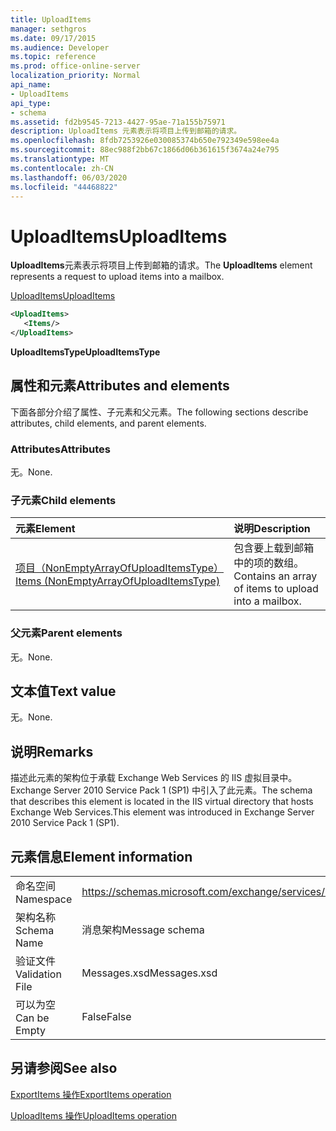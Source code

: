 ```yaml
---
title: UploadItems
manager: sethgros
ms.date: 09/17/2015
ms.audience: Developer
ms.topic: reference
ms.prod: office-online-server
localization_priority: Normal
api_name:
- UploadItems
api_type:
- schema
ms.assetid: fd2b9545-7213-4427-95ae-71a155b75971
description: UploadItems 元素表示将项目上传到邮箱的请求。
ms.openlocfilehash: 8fdb7253926e030085374b650e792349e598ee4a
ms.sourcegitcommit: 88ec988f2bb67c1866d06b361615f3674a24e795
ms.translationtype: MT
ms.contentlocale: zh-CN
ms.lasthandoff: 06/03/2020
ms.locfileid: "44468822"
---
```

# <a name="uploaditems"></a><span data-ttu-id="8333e-103">UploadItems</span><span class="sxs-lookup"><span data-stu-id="8333e-103">UploadItems</span></span>

<span data-ttu-id="8333e-104">**UploadItems**元素表示将项目上传到邮箱的请求。</span><span class="sxs-lookup"><span data-stu-id="8333e-104">The **UploadItems** element represents a request to upload items into a mailbox.</span></span> 
  
[<span data-ttu-id="8333e-105">UploadItems</span><span class="sxs-lookup"><span data-stu-id="8333e-105">UploadItems</span></span>](uploaditems.md)
  
```XML
<UploadItems>
   <Items/>
</UploadItems>
```

 <span data-ttu-id="8333e-106">**UploadItemsType**</span><span class="sxs-lookup"><span data-stu-id="8333e-106">**UploadItemsType**</span></span>
## <a name="attributes-and-elements"></a><span data-ttu-id="8333e-107">属性和元素</span><span class="sxs-lookup"><span data-stu-id="8333e-107">Attributes and elements</span></span>

<span data-ttu-id="8333e-108">下面各部分介绍了属性、子元素和父元素。</span><span class="sxs-lookup"><span data-stu-id="8333e-108">The following sections describe attributes, child elements, and parent elements.</span></span>
  
### <a name="attributes"></a><span data-ttu-id="8333e-109">Attributes</span><span class="sxs-lookup"><span data-stu-id="8333e-109">Attributes</span></span>

<span data-ttu-id="8333e-110">无。</span><span class="sxs-lookup"><span data-stu-id="8333e-110">None.</span></span>
  
### <a name="child-elements"></a><span data-ttu-id="8333e-111">子元素</span><span class="sxs-lookup"><span data-stu-id="8333e-111">Child elements</span></span>

|<span data-ttu-id="8333e-112">**元素**</span><span class="sxs-lookup"><span data-stu-id="8333e-112">**Element**</span></span>|<span data-ttu-id="8333e-113">**说明**</span><span class="sxs-lookup"><span data-stu-id="8333e-113">**Description**</span></span>|
|:-----|:-----|
|[<span data-ttu-id="8333e-114">项目（NonEmptyArrayOfUploadItemsType）</span><span class="sxs-lookup"><span data-stu-id="8333e-114">Items (NonEmptyArrayOfUploadItemsType)</span></span>](items-nonemptyarrayofuploaditemstype.md) <br/> |<span data-ttu-id="8333e-115">包含要上载到邮箱中的项的数组。</span><span class="sxs-lookup"><span data-stu-id="8333e-115">Contains an array of items to upload into a mailbox.</span></span>  <br/> |
   
### <a name="parent-elements"></a><span data-ttu-id="8333e-116">父元素</span><span class="sxs-lookup"><span data-stu-id="8333e-116">Parent elements</span></span>

<span data-ttu-id="8333e-117">无。</span><span class="sxs-lookup"><span data-stu-id="8333e-117">None.</span></span>
  
## <a name="text-value"></a><span data-ttu-id="8333e-118">文本值</span><span class="sxs-lookup"><span data-stu-id="8333e-118">Text value</span></span>

<span data-ttu-id="8333e-119">无。</span><span class="sxs-lookup"><span data-stu-id="8333e-119">None.</span></span>
  
## <a name="remarks"></a><span data-ttu-id="8333e-120">说明</span><span class="sxs-lookup"><span data-stu-id="8333e-120">Remarks</span></span>

<span data-ttu-id="8333e-121">描述此元素的架构位于承载 Exchange Web Services 的 IIS 虚拟目录中。Exchange Server 2010 Service Pack 1 (SP1) 中引入了此元素。</span><span class="sxs-lookup"><span data-stu-id="8333e-121">The schema that describes this element is located in the IIS virtual directory that hosts Exchange Web Services.This element was introduced in Exchange Server 2010 Service Pack 1 (SP1).</span></span>
  
## <a name="element-information"></a><span data-ttu-id="8333e-122">元素信息</span><span class="sxs-lookup"><span data-stu-id="8333e-122">Element information</span></span>

|||
|:-----|:-----|
|<span data-ttu-id="8333e-123">命名空间</span><span class="sxs-lookup"><span data-stu-id="8333e-123">Namespace</span></span>  <br/> |https://schemas.microsoft.com/exchange/services/2006/messages  <br/> |
|<span data-ttu-id="8333e-124">架构名称</span><span class="sxs-lookup"><span data-stu-id="8333e-124">Schema Name</span></span>  <br/> |<span data-ttu-id="8333e-125">消息架构</span><span class="sxs-lookup"><span data-stu-id="8333e-125">Message schema</span></span>  <br/> |
|<span data-ttu-id="8333e-126">验证文件</span><span class="sxs-lookup"><span data-stu-id="8333e-126">Validation File</span></span>  <br/> |<span data-ttu-id="8333e-127">Messages.xsd</span><span class="sxs-lookup"><span data-stu-id="8333e-127">Messages.xsd</span></span>  <br/> |
|<span data-ttu-id="8333e-128">可以为空</span><span class="sxs-lookup"><span data-stu-id="8333e-128">Can be Empty</span></span>  <br/> |<span data-ttu-id="8333e-129">False</span><span class="sxs-lookup"><span data-stu-id="8333e-129">False</span></span>  <br/> |
   
## <a name="see-also"></a><span data-ttu-id="8333e-130">另请参阅</span><span class="sxs-lookup"><span data-stu-id="8333e-130">See also</span></span>



[<span data-ttu-id="8333e-131">ExportItems 操作</span><span class="sxs-lookup"><span data-stu-id="8333e-131">ExportItems operation</span></span>](exportitems-operation.md)
  
[<span data-ttu-id="8333e-132">UploadItems 操作</span><span class="sxs-lookup"><span data-stu-id="8333e-132">UploadItems operation</span></span>](uploaditems-operation.md)


